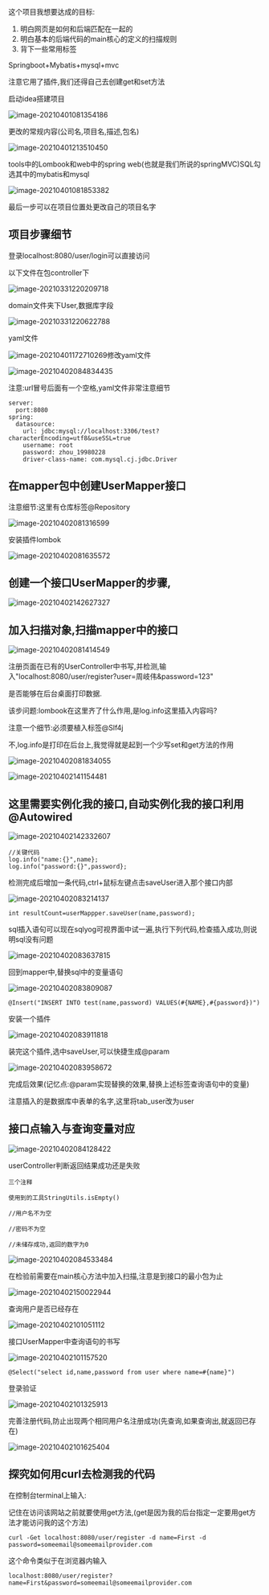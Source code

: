 这个项目我想要达成的目标:

1. 明白网页是如何和后端匹配在一起的
2. 明白基本的后端代码的main核心的定义的扫描规则
3. 背下一些常用标签









Springboot+Mybatis+mysql+mvc

注意它用了插件,我们还得自己去创建get和set方法



启动idea搭建项目

![image-20210401081354186](入门ssm框架项目说明书.assets/image-20210401081354186.png)

更改的常规内容(公司名,项目名,描述,包名)

![image-20210401213510450](入门ssm框架项目说明书.assets/image-20210401213510450.png)

tools中的Lombook和web中的spring web(也就是我们所说的springMVC)SQL勾选其中的mybatis和mysql

![image-20210401081853382](入门ssm框架项目说明书.assets/image-20210401081853382.png)

最后一步可以在项目位置处更改自己的项目名字

## 项目步骤细节

登录localhost:8080/user/login可以直接访问

以下文件在包controller下

![image-20210331220209718](入门ssm框架项目说明书.assets/image-20210331220209718.png)



domain文件夹下User,数据库字段

![image-20210331220622788](入门ssm框架项目说明书.assets/image-20210331220622788.png)



yaml文件

![image-20210401172710269](入门ssm框架项目说明书.assets/image-20210401172710269.png)修改yaml文件

![image-20210402084834435](入门ssm框架项目说明书.assets/image-20210402084834435.png)

注意:url冒号后面有一个空格,yaml文件非常注意细节

```
server:
  port:8080
spring:
  datasource:
    url: jdbc:mysql://localhost:3306/test?characterEncoding=utf8&useSSL=true
    username: root
    password: zhou_19980228
    driver-class-name: com.mysql.cj.jdbc.Driver
```



## 在mapper包中创建UserMapper接口

注意细节:这里有仓库标签@Repository

![image-20210402081316599](入门ssm框架项目说明书.assets/image-20210402081316599.png)



安装插件lombok

![image-20210402081635572](入门ssm框架项目说明书.assets/image-20210402081635572.png)

## 创建一个接口UserMapper的步骤,

![image-20210402142627327](入门ssm框架项目说明书.assets/image-20210402142627327.png)



## 加入扫描对象,扫描mapper中的接口

![image-20210402081414549](入门ssm框架项目说明书.assets/image-20210402081414549.png)

注册页面在已有的UserController中书写,并检测,输入"localhost:8080/user/register?user=周岐伟&password=123"

是否能够在后台桌面打印数据.

该步问题:lombook在这里齐了什么作用,是log.info这里插入内容吗?

注意一个细节:必须要植入标签@Slf4j

不,log.info是打印在后台上,我觉得就是起到一个少写set和get方法的作用

![image-20210402081834055](入门ssm框架项目说明书.assets/image-20210402081834055.png)

![image-20210402141154481](入门ssm框架项目说明书.assets/image-20210402141154481.png)

## 这里需要实例化我的接口,自动实例化我的接口利用@Autowired

![image-20210402142332607](入门ssm框架项目说明书.assets/image-20210402142332607.png)

```
//关键代码
log.info("name:{}",name};
log.info("password:{}",password};
```











检测完成后增加一条代码,ctrl+鼠标左键点击saveUser进入那个接口内部

![image-20210402083214137](入门ssm框架项目说明书.assets/image-20210402083214137.png)

```
int resultCount=userMappper.saveUser(name,password);
```



sql插入语句可以现在sqlyog可视界面中试一遍,执行下列代码,检查插入成功,则说明sql没有问题

![image-20210402083637815](入门ssm框架项目说明书.assets/image-20210402083637815.png)



回到mapper中,替换sql中的变量语句

![image-20210402083809087](入门ssm框架项目说明书.assets/image-20210402083809087.png)

```
@Insert("INSERT INTO test(name,password) VALUES(#{NAME},#{password})")
```

安装一个插件

![image-20210402083911818](入门ssm框架项目说明书.assets/image-20210402083911818.png)

装完这个插件,选中saveUser,可以快捷生成@param

![image-20210402083958672](入门ssm框架项目说明书.assets/image-20210402083958672.png)

完成后效果(记忆点:@param实现替换的效果,替换上述标签查询语句中的变量)

注意插入的是数据库中表单的名字,这里将tab_user改为user

## 接口点输入与查询变量对应

![image-20210402084128422](入门ssm框架项目说明书.assets/image-20210402084128422.png)



userController判断返回结果成功还是失败

```
三个注释

使用到的工具StringUtils.isEmpty()

//用户名不为空

//密码不为空

//未储存成功,返回的数字为0
```

![image-20210402084533484](入门ssm框架项目说明书.assets/image-20210402084533484.png)

在检验前需要在main核心方法中加入扫描,注意是到接口的最小包为止

![image-20210402150022944](入门ssm框架项目说明书.assets/image-20210402150022944.png)





查询用户是否已经存在

![image-20210402101051112](入门ssm框架项目说明书.assets/image-20210402101051112.png)	

接口UserMapper中查询语句的书写

![image-20210402101157520](入门ssm框架项目说明书.assets/image-20210402101157520.png)

```
@Select("select id,name,password from user where name=#{name}")
```

登录验证

![image-20210402101325913](入门ssm框架项目说明书.assets/image-20210402101325913.png)

完善注册代码,防止出现两个相同用户名注册成功(先查询,如果查询出,就返回已存在)

![image-20210402101625404](入门ssm框架项目说明书.assets/image-20210402101625404.png)

## 探究如何用curl去检测我的代码

在控制台terminal上输入:

记住在访问该网站之前就要使用get方法,(get是因为我的后台指定一定要用get方法才能访问我的这个方法)

```
curl -Get localhost:8080/user/register -d name=First -d password=someemail@someemailprovider.com 
```

这个命令类似于在浏览器内输入

```
localhost:8080/user/register?name=First&password=someemail@someemailprovider.com
```


